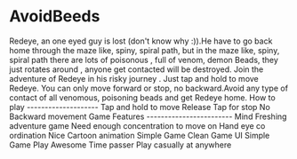 # AvoidBeeds
Redeye, an one eyed guy is lost (don't know why :)).He have to go back home through the maze like, spiny, spiral path, but in the maze like, spiny, spiral path there are lots of poisonous , full of venom, demon Beads, they just rotates around , anyone get contacted will be destroyed.   Join the adventure of Redeye in his risky journey . Just tap and hold to move Redeye. You can only move forward or stop, no backward.Avoid any type of contact of all venomous, poisoning beads and get Redeye home.  How to play -------------------- Tap and hold to move Release Tap for stop No Backward movement   Game Features ------------------------  Mind Freshing adventure game Need enough concentration to move on Hand eye co ordination Nice Cartoon animation Simple Game Clean Game UI Simple Game Play Awesome Time passer Play casually at anywhere

